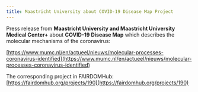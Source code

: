```yaml
---
title: Maastricht University about COVID-19 Disease Map Project
---
```


Press release from **Maastricht University and Maastricht University Medical Center+** about **COVID-19 Disease Map** which 
describes the molecular mechanisms of the coronavirus:

[https://www.mumc.nl/en/actueel/nieuws/molecular-processes-coronavirus-identified](https://www.mumc.nl/en/actueel/nieuws/molecular-processes-coronavirus-identified)

The corresponding project in FAIRDOMHub: [https://fairdomhub.org/projects/190](https://fairdomhub.org/projects/190)